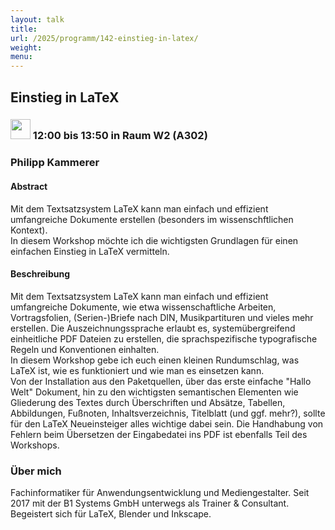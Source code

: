 ```yaml
---
layout: talk
title:
url: /2025/programm/142-einstieg-in-latex/
weight:
menu:
---
```

## Einstieg in LaTeX

### <img height = "32" src="../../../images/workshop.svg"> 12:00 bis 13:50 in Raum W2 (A302)

### Philipp Kammerer

#### Abstract

Mit dem Textsatzsystem LaTeX kann man einfach und effizient umfangreiche Dokumente erstellen (besonders im wissenschftlichen Kontext).  
In diesem Workshop möchte ich die wichtigsten Grundlagen für einen einfachen Einstieg in LaTeX vermitteln.

#### Beschreibung

Mit dem Textsatzsystem LaTeX kann man einfach und effizient umfangreiche Dokumente, wie etwa wissenschaftliche Arbeiten, Vortragsfolien, (Serien-)Briefe nach DIN, Musikpartituren und vieles mehr erstellen. Die Auszeichnungssprache erlaubt es, systemübergreifend einheitliche PDF Dateien zu erstellen, die sprachspezifische typografische Regeln und Konventionen einhalten.  
In diesem Workshop gebe ich euch einen kleinen Rundumschlag, was LaTeX ist, wie es funktioniert und wie man es einsetzen kann.  
Von der Installation aus den Paketquellen, über das erste einfache "Hallo Welt" Dokument, hin zu den wichtigsten semantischen Elementen wie Gliederung des Textes durch Überschriften und Absätze, Tabellen, Abbildungen, Fußnoten, Inhaltsverzeichnis, Titelblatt (und ggf. mehr?), sollte für den LaTeX Neueinsteiger alles wichtige dabei sein. Die Handhabung von Fehlern beim Übersetzen der Eingabedatei ins PDF ist ebenfalls Teil des Workshops.

### Über mich

Fachinformatiker für Anwendungsentwicklung und Mediengestalter. Seit 2017 mit der B1 Systems GmbH unterwegs als Trainer & Consultant. Begeistert sich für LaTeX, Blender und Inkscape.

